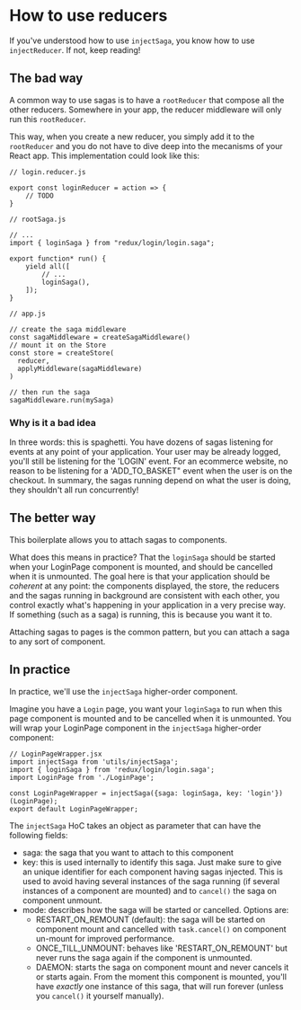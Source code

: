 # How to use reducers 

If you've understood how to use `injectSaga`, you know how to use `injectReducer`. If not, keep reading!

## The bad way

A common way to use sagas is to have a `rootReducer` that compose all the other reducers. Somewhere in your app, the reducer middleware will only run this `rootReducer`.

This way, when you create a new reducer, you simply add it to the `rootReducer` and you do not have to dive deep into the mecanisms of your React app. This implementation could look like this:

```
// login.reducer.js

export const loginReducer = action => {
    // TODO
}
```

```
// rootSaga.js

// ...
import { loginSaga } from "redux/login/login.saga";

export function* run() {
    yield all([
        // ...
        loginSaga(),
    ]);
}
```

```
// app.js

// create the saga middleware
const sagaMiddleware = createSagaMiddleware()
// mount it on the Store
const store = createStore(
  reducer,
  applyMiddleware(sagaMiddleware)
)

// then run the saga
sagaMiddleware.run(mySaga)
```

### Why is it a bad idea

In three words: this is spaghetti. You have dozens of sagas listening for events at any point of your application. Your user may be already logged, you'll still be listening for the 'LOGIN' event. For an ecommerce website, no reason to be listening for a 'ADD_TO_BASKET" event when the user is on the checkout. In summary, the sagas running depend on what the user is doing, they shouldn't all run concurrently!

## The better way

This boilerplate allows you to attach sagas to components.

What does this means in practice? That the `loginSaga` should be started when your LoginPage component is mounted, and should be cancelled when it is unmounted. The goal here is that your application should be *coherent* at any point: the components displayed, the store, the reducers and the sagas running in background are consistent with each other, you control exactly what's happening in your application in a very precise way. If something (such as a saga) is running, this is because you want it to.

Attaching sagas to pages is the common pattern, but you can attach a saga to any sort of component.

## In practice

In practice, we'll use the `injectSaga` higher-order component.

Imagine you have a `Login` page, you want your `loginSaga` to run when this page component is mounted and to be cancelled when it is unmounted. You will wrap your LoginPage component in the `injectSaga` higher-order component:

```
// LoginPageWrapper.jsx
import injectSaga from 'utils/injectSaga';
import { loginSaga } from 'redux/login/login.saga';
import LoginPage from './LoginPage';

const LoginPageWrapper = injectSaga({saga: loginSaga, key: 'login'})(LoginPage);
export default LoginPageWrapper;
```

The `injectSaga` HoC takes an object as parameter that can have the following fields:
- saga: the saga that you want to attach to this component
- key: this is used internally to identify this saga. Just make sure to give an unique identifier for each component having sagas injected. This is used to avoid having several instances of the saga running (if several instances of a component are mounted) and to `cancel()` the saga on component unmount.
- mode: describes how the saga will be started or cancelled. Options are: 
    - RESTART_ON_REMOUNT (default): the saga will be started on component mount and cancelled with `task.cancel()` on component un-mount for improved performance.
    - ONCE_TILL_UNMOUNT: behaves like 'RESTART_ON_REMOUNT' but never runs the saga again if the component is unmounted.
    - DAEMON: starts the saga on component mount and never cancels it or starts again. From the moment this component is mounted, you'll have *exactly* one instance of this saga, that will run forever (unless you `cancel()` it yourself manually).


